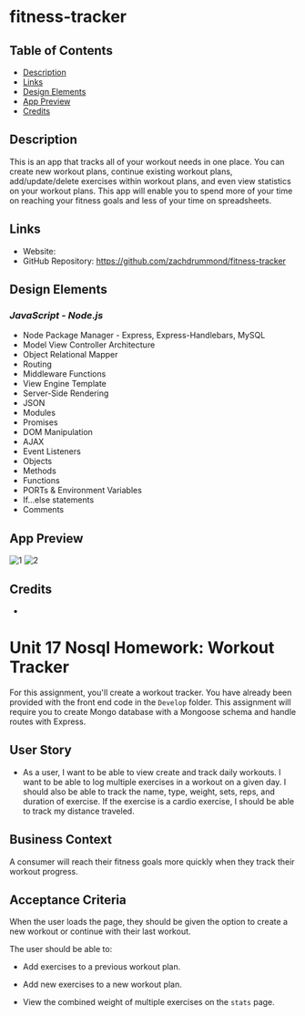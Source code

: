 # fitness-tracker

## Table of Contents
* [Description](#Description)
* [Links](#Links)
* [Design Elements](#Design-Elements)
* [App Preview](#App-Preview)
* [Credits](#Credits)

## Description
This is an app that tracks all of your workout needs in one place. You can create new workout plans, continue existing workout plans, add/update/delete exercises within workout plans, and even view statistics on your workout plans. This app will enable you to spend more of your time on reaching your fitness goals and less of your time on spreadsheets.

## Links
* Website: 
* GitHub Repository: https://github.com/zachdrummond/fitness-tracker

## Design Elements
### *JavaScript - Node.js*
* Node Package Manager - Express, Express-Handlebars, MySQL
* Model View Controller Architecture
* Object Relational Mapper
* Routing
* Middleware Functions
* View Engine Template
* Server-Side Rendering
* JSON
* Modules
* Promises
* DOM Manipulation
* AJAX
* Event Listeners
* Objects
* Methods
* Functions
* PORTs & Environment Variables
* If...else statements
* Comments

## App Preview
![1](./public/assets/img/.png)
![2](./public/assets/img/.png)

## Credits
* 



# Unit 17 Nosql Homework: Workout Tracker

For this assignment, you'll create a workout tracker. You have already been provided with the front end code in the `Develop` folder. This assignment will require you to create Mongo database with a Mongoose schema and handle routes with Express.

## User Story

* As a user, I want to be able to view create and track daily workouts. I want to be able to log multiple exercises in a workout on a given day. I should also be able to track the name, type, weight, sets, reps, and duration of exercise. If the exercise is a cardio exercise, I should be able to track my distance traveled.

## Business Context

A consumer will reach their fitness goals more quickly when they track their workout progress.

## Acceptance Criteria

When the user loads the page, they should be given the option to create a new workout or continue with their last workout.

The user should be able to:

  * Add exercises to a previous workout plan.

  * Add new exercises to a new workout plan.

  * View the combined weight of multiple exercises on the `stats` page.